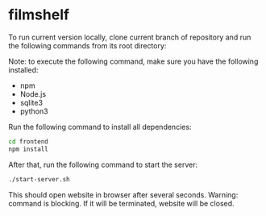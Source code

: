 # filmshelf

To run current version locally, clone current branch of repository and run the following commands from its root directory:

Note: to execute the following command, make sure you have the following installed:
 - npm
 - Node.js
 - sqlite3
 - python3

Run the following command to install all dependencies:

```bash
cd frontend
npm install
```

After that, run the following command to start the server:

```bash
./start-server.sh
```

This should open website in browser after several seconds. Warning: command is blocking. If it will be terminated, website will be closed.